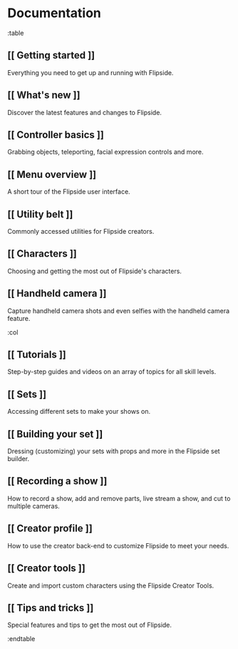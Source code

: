 # Documentation

:table

## [[ Getting started ]]

Everything you need to get up and running with Flipside.

## [[ What's new ]]

Discover the latest features and changes to Flipside.

## [[ Controller basics ]]

Grabbing objects, teleporting, facial expression controls and more.

## [[ Menu overview ]]

A short tour of the Flipside user interface.

## [[ Utility belt ]]

Commonly accessed utilities for Flipside creators.

## [[ Characters ]]

Choosing and getting the most out of Flipside's characters.

## [[ Handheld camera ]]

Capture handheld camera shots and even selfies with the handheld camera feature.

:col

## [[ Tutorials ]]

Step-by-step guides and videos on an array of topics for all skill levels.

## [[ Sets ]]

Accessing different sets to make your shows on.

## [[ Building your set ]]

Dressing (customizing) your sets with props and more in the Flipside set builder.

## [[ Recording a show ]]

How to record a show, add and remove parts, live stream a show, and cut to multiple cameras.

## [[ Creator profile ]]

How to use the creator back-end to customize Flipside to meet your needs.

## [[ Creator tools ]]

Create and import custom characters using the Flipside Creator Tools.

## [[ Tips and tricks ]]

Special features and tips to get the most out of Flipside.

:endtable

